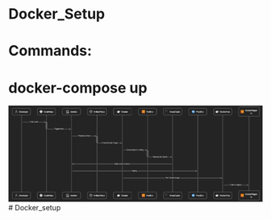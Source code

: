 # Docker_Setup
# Commands:
   # docker-compose up
   
![CI/CD Pipeline Diagram](images/ci_cd_diagram.png)#   D o c k e r _ s e t u p 
 
 